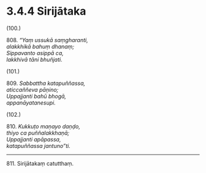 

# 3.4.4 Sirijātaka




(100.)

808\. _“Yaṃ ussukā saṃgharanti,_  
_alakkhikā bahuṃ dhanaṃ;_  
_Sippavanto asippā ca,_  
_lakkhivā tāni bhuñjati._  


(101.)

809\. _Sabbattha katapuññassa,_  
_aticcaññeva pāṇino;_  
_Uppajjanti bahū bhogā,_  
_appanāyatanesupi._  


(102.)

810\. _Kukkuṭo maṇayo daṇḍo,_  
_thiyo ca puññalakkhaṇā;_  
_Uppajjanti apāpassa,_  
_katapuññassa jantuno”ti._  


---

811\. Sirijātakaṃ catutthaṃ.





